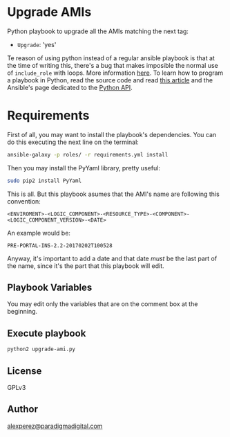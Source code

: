# Upgrade AMIs

Python playbook to upgrade all the AMIs matching the next tag:

* `Upgrade`: 'yes'

Te reason of using python instead of a regular ansible playbook is that at the time of writing this, there's a bug that makes imposible the normal use of `include_role` with loops. More information [here](https://github.com/ansible/ansible/issues/21285). To learn how to program a playbook in Python, read the source code and read [this article](https://serversforhackers.com/running-ansible-2-programmatically) and the Ansible's page dedicated to the [Python API](http://docs.ansible.com/ansible/dev_guide/developing_api.html#python-api-2-0).

# Requirements

First of all, you may want to install the playbook's dependencies. You can do this executing the next line on the terminal:

```bash
ansible-galaxy -p roles/ -r requirements.yml install
```

Then you may install the PyYaml library, pretty useful:

```bash
sudo pip2 install PyYaml
```

This is all. But this playbook asumes that the AMI's name are following this convention:

```text
<ENVIROMENT>-<LOGIC_COMPONENT>-<RESOURCE_TYPE>-<COMPONENT>-<LOGIC_COMPONENT_VERSION>-<DATE>
```

An example would be:

```text
PRE-PORTAL-INS-2.2-20170202T100528
```

Anyway, it's important to add a date and that date _must_ be the last part of the name, since it's the part that this playbook will edit.

## Playbook Variables

You may edit only the variables that are on the comment box at the beginning.

## Execute playbook

```bash
python2 upgrade-ami.py
```

## License

GPLv3

## Author

alexperez@paradigmadigital.com
